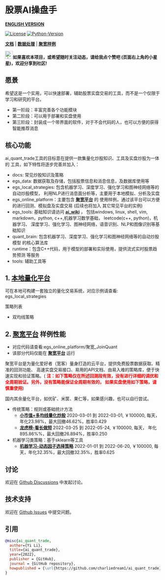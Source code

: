 # 股票AI操盘手  

[**ENGLISH VERSION**](https://github.com/charliedream1/ai_quant_trade/blob/master/README_EN.md)

[![License](https://img.shields.io/badge/License-Apache%202.0-brightgreen.svg)](https://opensource.org/licenses/Apache-2.0)
[![Python-Version](https://img.shields.io/badge/Python-3.8-brightgreen)](https://github.com/charliedream1/ai_quant_trade)

[**文档**](https://github.com/charliedream1/ai_quant_trade/tree/master/docs)
| [**数据处理**](https://github.com/charliedream1/ai_quant_trade/tree/master/egs_data)
| [**聚宽样例**](https://github.com/charliedream1/ai_quant_trade/tree/master/egs_%E8%81%9A%E5%AE%BD)

<img src="https://github.blog/wp-content/uploads/2020/09/github-stars-logo_Color.png" alt="drawing" width="25"/>**如果喜欢本项目，或希望随时关注动态，请给我点个赞吧 (页面右上角的小星星)，欢迎分享到社区!**

## 愿景
希望这是一个实用，可以快速部署，辅助股票实盘交易的工具，而不是一个仅限于学习和研究的平台。
- 第一阶段：丰富完善各个功能模块
- 第二阶段：可以用于部署和实盘使用
- 第三阶段：封装成一个带界面的软件，对于不会代码的人，也可以方便的获得智能推荐消息

## 核心功能
ai_quant_trade工具的目标意在提供一款集量化炒股知识、工具及实盘炒股为一体的
工具，如下特性将逐步完善并加入：

* docs: 常见炒股知识及策略
* egs_data: 数据获取及存储，包括股票信息和消息信息，及数据库使用等
* egs_local_strategies: 包含机器学习、深度学习、强化学习和图神经网络等的自动炒股模型，
    利用NLP进行消息面分析等，主要用于本地模拟、分析及实盘
* egs_online_platform：主要包含 [**聚宽平台**](https://www.joinquant.com/) 的
    使用样例，通过该平台可以方便的进行回测、模拟盘及实盘交易 (后续也将加入
    其它常见平台的实例)
* egs_tools: 基础知识请访问 [**ai_wiki**](https://github.com/charliedream1/ai_wiki) ，
    包括windows, linux, shell, vim, 
    markdown，python, c++,机器学习数学基础，
    leetcode(c++, python)，机器学习、
    深度学习、强化学习、图神经网络，语音识别、NLP和图像识别等基础知识
* quant_brain: 包含机器学习、深度学习、强化学习和图神经网络等的自动炒股模型
    的核心算法库
* runtime：包含C++代码，用于模型的部署和实际使用，提供流式实时股票趋势预测
    等服务
* tools: 辅助工具等

## 1. [**本地量化平台**](https://github.com/charliedream1/ai_quant_trade/tree/master/egs_local_strategies)  
可在本地可构建一套独立的量化交易系统，对应示例请查看: egs_local_strategies   

策略列表
- 双均线策略 

## 2. [**聚宽平台**](https://www.joinquant.com/) 样例性能
- 对应代码请查看:egs_online_platform/聚宽_JoinQuant  
- 该部分代码仅能在 [**聚宽平台**](https://www.joinquant.com/) 运行

聚宽平台是为量化爱好者（宽客）量身打造的云平台，提供免费股票数据获取、精准的回测功能、
高速实盘交易接口、易用的API文档、由易入难的策略库，便于快速实现和验证策略。(<font color=red>
**注：如下策略仅在所述回测段有效，没有进行详细的调优和全周期验证。另外，没有策略能保证全周期有效的，
如果实盘使用如下策略，请慎重使用**</font>)

国内其余量化平台，如优矿、米筐、果仁等，如果感兴趣，也可以自行尝试。

- 传统策略：规则或基础统计方法  
  - [**小市值+多均线量化炒股**](https://www.joinquant.com/view/community/detail/c754d315a391f39f61858dfe3275f45f) 
  2020-03-01 到 2022-03-01, ￥100000, 每天， 年化23.98%，最大回撤46.62%，胜率0.429
  - [**龙虎榜-看长做短**](https://www.joinquant.com/view/community/detail/0986c3b92578952cc22c52f0a5ea4664) 
  2022-03-25 到 2022-05-24, ￥100000, 每天， 年化895.86%%，最大回撤26.894%，胜率0.250
- 机器学习类策略：基于sklearn等工具
  - [**机器学习-动态因子选择策略**](https://www.joinquant.com/view/community/detail/f2a9d2ec6d4ad18882fa0a364fb9123d)
  2022-01-01 到 2022-06-20, ￥100000, 每天，年化32.35%，最大回撤32.35%，胜率0.625

## 讨论
欢迎在 [Github Discussions](https://github.com/charliedream1/ai_quant_trade/discussions) 中发起讨论。


## 技术支持

欢迎在 [Github Issues](https://github.com/charliedream1/ai_quant_trade/issues) 中提交问题。


## 引用

``` bibtex
@misc{ai_quant_trade,
  author={Yi Li},
  title={ai_quant_trade},
  year={2022},
  publisher = {GitHub},
  journal = {GitHub repository},
  howpublished = {\url{https://github.com/charliedream1/ai_quant_trade}},
}

```
